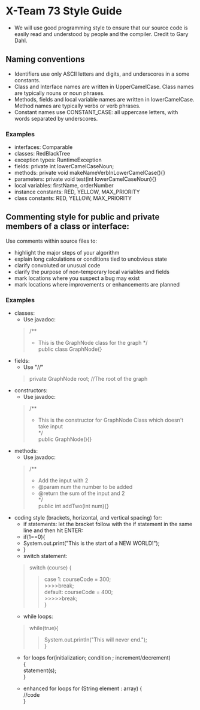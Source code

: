 # X-Team 73 Style Guide

* We will use good programming style to ensure that our source code is easily read and understood by people and the compiler. Credit to Gary Dahl.

## Naming conventions

* Identifiers use only ASCII letters and digits, and underscores in a some constants.
* Class and Interface names are written in UpperCamelCase. Class names are typically nouns or noun phrases.
* Methods, fields and local variable names are written in lowerCamelCase. Method names are typically verbs or verb phrases. 
* Constant names use CONSTANT_CASE: all uppercase letters, with words separated by underscores.

### Examples
* interfaces: Comparable
* classes: RedBlackTree
* exception types: RuntimeException
* fields:  private int lowerCamelCaseNoun;
* methods: private void makeNameVerbInLowerCamelCase(){}
* parameters: private void test(int lowerCamelCaseNoun){}
* local variables: firstName, orderNumber
* instance constants: RED, YELLOW, MAX_PRIORITY
* class constants: RED, YELLOW, MAX_PRIORITY

## Commenting style for public and private members of a class or interface:

Use comments within source files to:

* highlight the major steps of your algorithm
* explain long calculations or conditions tied to unobvious state
* clarify convoluted or unusual code
* clarify the purpose of non-temporary local variables and fields
* mark locations where you suspect a bug may exist
* mark locations where improvements or enhancements are planned

### Examples

* classes:
  * Use javadoc:
  >/**
  >* This is the GraphNode class for the graph
  >*/<br>
  >public class GraphNode{}
* fields:
  * Use "//"
  >private GraphNode root; //The root of the graph
* constructors:
  * Use javadoc:
  >/** <br>
  >* This is the constructor for GraphNode Class which doesn't take input <br>
  >*/<br>
  >public GraphNode(){}
* methods:
  * Use javadoc:
  >/** <br>
  >* Add the input with 2<br>
  >* @param num the number to be added <br>
  >* @return the sum of the input and 2 <br>
  >*/<br>
  >public int addTwo(int num){}
* coding style (brackets, horizontal, and vertical spacing) for:
  * if statements: let the bracket follow with the if statement in the same line and then hit ENTER:<br>
  * if(1==0){ <br>
  *   System.out.print("This is the start of a NEW WORLD!");<br>
  * }
  * switch statement:
  >switch (course) { <br>
     >>case 1:  courseCode = 300; <br>
                >>>>break; <br>
     >>default: courseCode = 400; <br>
                >>>>>break; <br>
  >>} 
  * while loops: <br>
  >while(true){ <br>
 	>>System.out.println("This will never end."); <br>
  >}
  * for loops
  for(initialization; condition ; increment/decrement) <br>
{ <br>
   statement(s); <br>
} 

  * enhanced for loops
  for (String element : array) { <br>
    //code <br>
}

